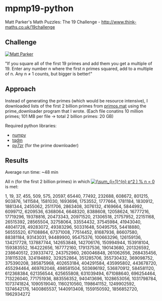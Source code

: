 # mpmp19-python

Matt Parker's Math Puzzles: The 19 Challenge - http://www.think-maths.co.uk/19challenge 

## Challenge 

[![Matt Parker](http://img.youtube.com/vi/tBXGIXEV7tI/0.jpg)](http://www.youtube.com/watch?v=tBXGIXEV7tI "The 19 Challenge")


"If you square all of the first 19 primes and add them you get a multiple of 19.
            Enter any number n where the first n primes squared, add to a multiple of n. Any n ≠ 1 counts, but bigger is better!"

## Approach
Instead of generating the primes (which would be resource intensive), I downloaded lists of the first 2 billion primes from [primos.mat](http://www.primos.mat.br/2T_en.html) using the prime_downloader program that I wrote. (Each file conatins 10 million primes; 101 MB per file -> total 2 billion primes: 20 GB)

Required python libraries: 
- [numpy](https://numpy.org/)
- [tqdm](https://github.com/tqdm/tqdm)
- [py7zr](https://pypi.org/project/py7zr/) (for the prime downloader)

## Results
Average run time: ~48 min

All n (for the first 2 billion primes) in which <a href="https://www.codecogs.com/eqnedit.php?latex=\inline&space;(\sum_{i=1}^{n}&space;p^2&space;)&space;%&space;n&space;=&space;0" target="_blank"><img src="https://latex.codecogs.com/gif.latex?\inline&space;(\sum_{i=1}^{n}&space;p^2&space;)&space;%&space;n&space;=&space;0" title="(\sum_{i=1}^{n} p^2 ) % n = 0" /></a> is met:

1,
19,
37,
455,
509,
575,
20597,
65440,
77492,
232688,
608672,
801215,
903876,
1411584,
1581030,
1693696,
1753552,
1777664,
1781184,
1830912,
1881344,
2455062,
2511706,
2863408,
3076132,
4169664,
5844992,
6099712,
6209536,
6368064,
6648320,
8388608,
12058624,
16777216,
17719296,
19378816,
20473343,
20971520,
21306518,
21757952,
22151168,
26515392,
28565504,
32758064,
33554432,
37545984,
41943040,
48041728,
49283072,
49383296,
50331648,
50495755,
54418880,
56555520,
67108864,
67371008,
77514452,
81687936,
86607580,
88381184,
93143031,
94489900,
95475376,
100663296,
126159136,
134217728,
137887744,
142653848,
142706176,
150994944,
153918104,
159383552,
164222656,
167772160,
179137536,
190143680,
201326592,
238640512,
239337472,
243752960,
260046848,
261062656,
268435456,
318115328,
324194892,
329252864,
351285706,
355730432,
369098752,
375390208,
385875968,
402653184,
404291584,
435995802,
443678720,
455294464,
469762048,
498581504,
503696192,
536870912,
584581120,
612368384,
621356544,
625655808,
631039494,
671088640,
696254464,
713226040,
771751936,
883556352,
940413696,
1028653056,
1031798784,
1073741824,
1090519040,
1160210560,
1198641152,
1249902592,
1374642176,
1400865537,
1440913408,
1559150592,
1856852720,
1962934272
